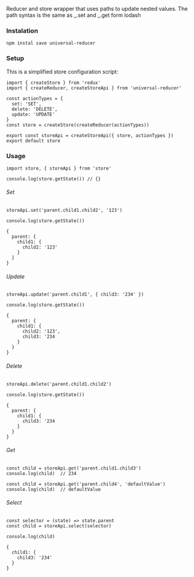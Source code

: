 Reducer and store wrapper that uses paths to update nested values. The path syntax is the same as  _.set and _.get form lodash

### Instalation
```
npm instal save universal-reducer
```
### Setup

This is a simplified store configuration script:
```
import { createStore } from 'redux'
import { createReducer, createStoreApi } from 'universal-reducer'

const actionTypes = {
  set: 'SET',
  delete: 'DELETE',
  update: 'UPDATE'
}
const store = createStore(createReducer(actionTypes))

export const storeApi = createStoreApi({ store, actionTypes })
export default store
```

### Usage
```
import store, { storeApi } from 'store'

console.log(store.getState()) // {}
```
###### Set

```
storeApi.set('parent.child1.child2', '123')
```
```
console.log(store.getState())

{
  parent: {
    child1: {
      child2: '123'
    }
  }
}
```
###### Update
```
storeApi.update('parent.child1', { child3: '234' })
```
```
console.log(store.getState())

{
  parent: {
    child1: {
      child2: '123',
      child3: '234
    }
  }
}
```
###### Delete
```
storeApi.delete('parent.child1.child2')
```
```
console.log(store.getState())

{
  parent: {
    child1: {
      child3: '234
    }
  }
}
```
###### Get
```
const child = storeApi.get('parent.child1.child3')
console.log(child)  // 234
```
```
const child = storeApi.get('parent.child4', 'defaultValue')
console.log(child)  // defaultValue
```
###### Select
```
const selector = (state) => state.parent
const child = storeApi.select(selector)
```
```
console.log(child)

{
  child1: {
    child3: '234'
  }
}
```
